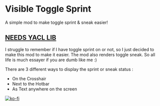 # Visible Toggle Sprint
A simple mod to make toggle sprint & sneak easier!

## [NEEDS YACL LIB](https://modrinth.com/mod/yacl)

I struggle to remember if I have toggle sprint on or not, so I just decided to make this mod to make it easier.
The mod also renders toggle sneak. So all life is much essayer if you are dumb like me :)

There are 3 different ways to display the sprint or sneak status : 
- On the Crosshair
- Next to the Hotbar
- As Text anywhere on the screen

[![ko-fi](https://ko-fi.com/img/githubbutton_sm.svg)](https://ko-fi.com/M4M7DWJCH)